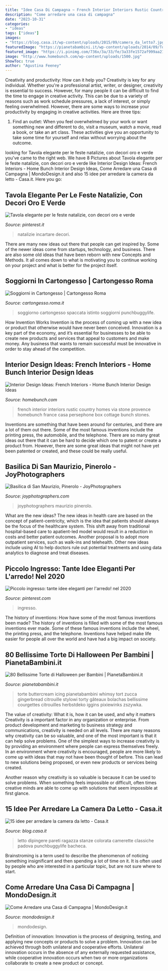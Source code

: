 ```yaml
---
title: "Idee Casa Di Campagna ~ French Interior Interiors Rustic Country Homes Via Stone Provence Homebunch France Casa Persephone Box Cottage Bunch Stones"
description: "Come arredare una casa di campagna"
date: "2023-10-31"
categories:
- "ideas"
tags: ["ideas"]
images:
- "https://blog.casa.it/wp-content/uploads/2015/09/camera_da_letto7.jpg"
featuredImage: "https://pianetabambini.it/wp-content/uploads/2014/09/Torte-Halloween-59.jpg"
featured_image: "https://i.pinimg.com/736x/3a/33/fe/3a33fe1572af999aa214177ec83833fd.jpg"
image: "http://www.homebunch.com/wp-content/uploads/1500.jpg"
ShowToc: true
author: "Agustina Feeney"
---
```



Creativity and productivity: How can it help you?
Creativity is key for any individual. Whether you're a professional artist, writer, or designer, creativity is essential to success. However, for many people it can be difficult to find the time to engage in creative activity. This can be due to a variety of reasons such as work schedule pressures, a lack of interest, or simply feeling overwhelmed. However, there are some ways to increase your productivity by engaging in creative activities. Here are three tips: 
1. Find an outlet: When you feel overwhelmed by your work or want something new and different to do, visit a museum, watch a movie, read a book, or take an art class. These activities give you an opportunity to take some time for yourself and relax without worrying about the outcome.


	

		
looking for Tavola elegante per le feste natalizie, con decori oro e verde you've came to the right web. We have 8 Pictures about Tavola elegante per le feste natalizie, con decori oro e verde like Interior Design Ideas: French Interiors - Home Bunch Interior Design Ideas, Come Arredare una Casa di Campagna | MondoDesign.it and also 15 idee per arredare la camera da letto - Casa.it. Here you go:
		
    
## Tavola Elegante Per Le Feste Natalizie, Con Decori Oro E Verde

<img loading=lazy src="https://i.pinimg.com/736x/a0/d8/38/a0d838567919dc9bf875e7dae5e5e6aa.jpg" onerror="this.onerror=null;this.src='https://tse3.mm.bing.net/th?id=OIP.elcFicPjav61wnU6hQFicgHaLG&amp;pid=15.1';" alt="Tavola elegante per le feste natalizie, con decori oro e verde">

_Source: pinterest.it_

>natalizie incartare decori. 

	

There are many new ideas out there that people can get inspired by. Some of the newer ideas come from startups, technology, and business. There are also some old ideas that have been reborn with new Concepts and Methods. It all comes down to what is motivating you to continue working on your project and what is better for the project itself.

    
## Soggiorni In Cartongesso | Cartongesso Roma

<img loading=lazy src="https://cdn.cartongesso.roma.it/wp-content/uploads/2018/05/soggiorni-moderni-in-cartongesso.jpg" onerror="this.onerror=null;this.src='https://tse4.mm.bing.net/th?id=OIP.JOM3Nyx01r8aOHniEegb9wHaE9&amp;pid=15.1';" alt="Soggiorni in Cartongesso | Cartongesso Roma">

_Source: cartongesso.roma.it_

>soggiorno cartongesso spaccata istinto soggiorni punchbuggylife. 

	

How Invention Works
Invention is the process of coming up with a new idea or product that otherwise would have never been conceived. Innovation is a key part of the economy, and it’s essential for businesses to be able to create new products and services that appeal to customers and make money. Any business that wants to remain successful must be innovative in order to stay ahead of the competition.

    
## Interior Design Ideas: French Interiors - Home Bunch Interior Design Ideas

<img loading=lazy src="http://www.homebunch.com/wp-content/uploads/1500.jpg" onerror="this.onerror=null;this.src='https://tse3.mm.bing.net/th?id=OIP.VU80MWgsuYDkKZA3wuQtzwHaLG&amp;pid=15.1';" alt="Interior Design Ideas: French Interiors - Home Bunch Interior Design Ideas">

_Source: homebunch.com_

>french interior interiors rustic country homes via stone provence homebunch france casa persephone box cottage bunch stones. 

	

Inventions are something that have been around for centuries, and there are a lot of them out there. Some of the most famous inventions include the printing press, the automobile, and the telephone. There are so many great ideas out there that it can be hard to decide which one to patent or create a product from. However, there are some great ideas that might not have yet been patented or created, and these could be really useful.

    
## Basilica Di San Maurizio, Pinerolo - JoyPhotographers

<img loading=lazy src="https://www.joyphotographers.com/wp-content/uploads/2018/10/tenuta-berroni-matrimonio-sara-matteo-17.jpg" onerror="this.onerror=null;this.src='https://tse2.mm.bing.net/th?id=OIP.5mVf3cCKIPcYPI46Iv4zrwHaE8&amp;pid=15.1';" alt="Basilica di San Maurizio, Pinerolo - JoyPhotographers">

_Source: joyphotographers.com_

>joyphotographers maurizio pinerolo. 

	

What are the new ideas?
The new ideas in health care are based on the concept of patient-centricity, which is the idea that patients should always be the focus of the healthcare system. This shift away from traditional hospital-based care to apatient-led model would result in a reduction in costs and better patient outcomes. Another proposal is to adopt more outpatient services, such as walk-ins and telehealth. Other new ideas include using AI to help doctors rule out potential treatments and using data analytics to diagnose and treat diseases.

    
## Piccolo Ingresso: Tante Idee Eleganti Per L&#039;arredo! Nel 2020

<img loading=lazy src="https://i.pinimg.com/736x/3a/33/fe/3a33fe1572af999aa214177ec83833fd.jpg" onerror="this.onerror=null;this.src='https://tse3.mm.bing.net/th?id=OIP.l1LLrNfOIe0LNMAvRaABNwHaJ3&amp;pid=15.1';" alt="Piccolo ingresso: tante idee eleganti per l&#039;arredo! nel 2020">

_Source: pinterest.com_

>ingresso. 

	

The history of inventions: How have some of the most famous inventions been made?
The history of inventions is filled with some of the most famous inventions ever made. Some of these famous inventions include the wheel, the printing press, and the telephone. Inventions have helped make life easier for people all over the world and have had a big impact on society.

    
## 80 Bellissime Torte Di Halloween Per Bambini | PianetaBambini.it

<img loading=lazy src="https://pianetabambini.it/wp-content/uploads/2014/09/Torte-Halloween-59.jpg" onerror="this.onerror=null;this.src='https://tse2.mm.bing.net/th?id=OIP.4PODR1NaWvc58BLA_M0vxwHaLG&amp;pid=15.1';" alt="80 Bellissime Torte di Halloween per Bambini | PianetaBambini.it">

_Source: pianetabambini.it_

>torte buttercream icing pianetabambini whimsy tort zucca gingerbread citrouille stylowi torty gâteaux bolachas bellissime courgettes citrouilles herbstdeko iggins pixiewinks zszywka. 

	

The value of creativity: What it is, how it can be used, and why it matters
Creativity is a important factor in any organization or enterprise. From product development and marketing to business strategy and communications, creativity is needed on all levels. There are many reasons why creativity can be so valuable, and one of the most important is that it can help solve problems.
One of the simplest ways to increase creativity is by providing an environment where people can express themselves freely. In an environment where creativity is encouraged, people are more likely to come up with ideas that may not have been thought of before. This can lead to new solutions being proposed, or even new products or services being created.

Another reason why creativity is so valuable is because it can be used to solve problems. When something feels impossible or difficult, often times creative minds are able to come up with solutions that seem impossible at first glance.

    
## 15 Idee Per Arredare La Camera Da Letto - Casa.it

<img loading=lazy src="https://blog.casa.it/wp-content/uploads/2015/09/camera_da_letto7.jpg" onerror="this.onerror=null;this.src='https://tse3.mm.bing.net/th?id=OIP.j8t1FLkU2QHhOvIh0Fcv4AHaFj&amp;pid=15.1';" alt="15 idee per arredare la camera da letto - Casa.it">

_Source: blog.casa.it_

>letto dipingere pareti ragazza stanze colorata camerette classiche padova punchbuggylife bacheca. 

	

Brainstroming is a term used to describe the phenomenon of noticing something insignificant and then spending a lot of time on it. It is often used by people who are interested in a particular topic, but are not sure where to start.

    
## Come Arredare Una Casa Di Campagna | MondoDesign.it

<img loading=lazy src="https://mondodesign.it/wp-content/uploads/2020/08/Arredamento-Casa-Campagna-Rustica-15-731x1024.jpg" onerror="this.onerror=null;this.src='https://tse4.mm.bing.net/th?id=OIP.ybmLEy8gpvmXnhhE7oFz4AHaKX&amp;pid=15.1';" alt="Come Arredare una Casa di Campagna | MondoDesign.it">

_Source: mondodesign.it_

>mondodesign. 

	

Definition of innovation:
Innovation is the process of designing, testing, and applying new concepts or products to solve a problem. Innovation can be achieved through both unilateral and cooperative efforts. Unilateral innovation occurs in the absence of any externally requested assistance, while cooperative innovation occurs when two or more organizations collaborate to create a new product or concept.


